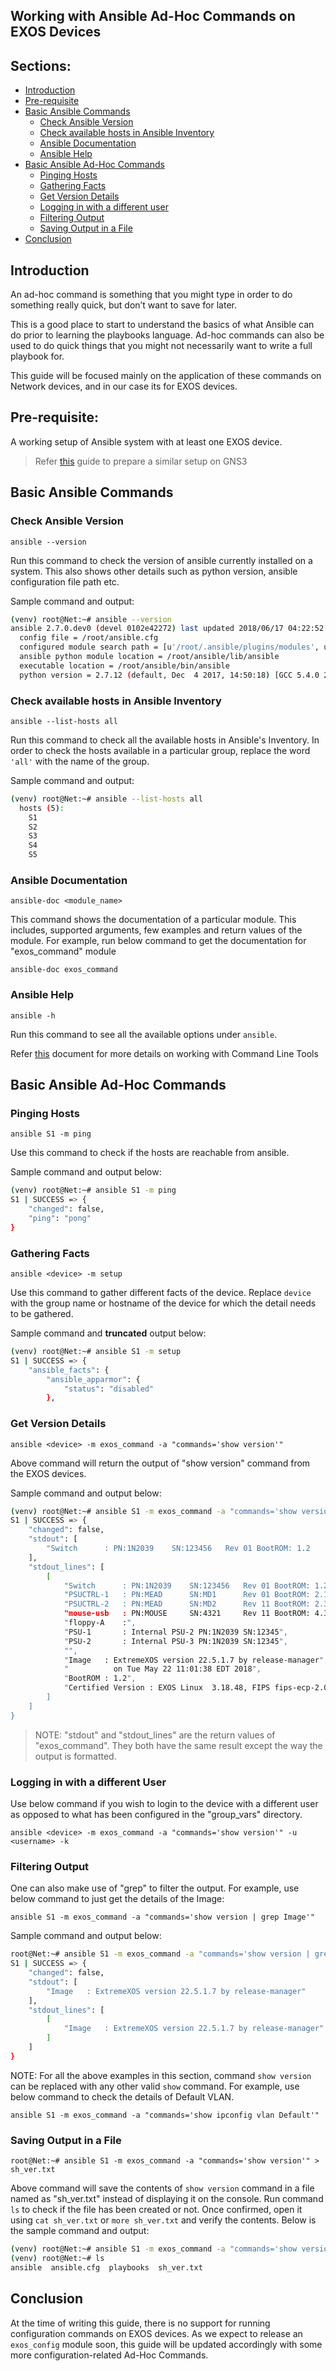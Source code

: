 ## Working with Ansible Ad-Hoc Commands on EXOS Devices

## Sections:

* [Introduction](#introduction)
* [Pre-requisite](#pre-requisite)
* [Basic Ansible Commands](#basic-ansible-commands)
	- [Check Ansible Version](#check-ansible-version)
	- [Check available hosts in Ansible Inventory](#check-available-hosts-in-ansible-inventory)
	- [Ansible Documentation](#ansible-documentation)
	- [Ansible Help](#ansible-help)
* [Basic Ansible Ad-Hoc Commands](#basic-ansible-ad-hoc-commands)
	- [Pinging Hosts](#pinging-hosts)
	- [Gathering Facts](#gathering-facts)
	- [Get Version Details](#get-version-details)
  	- [Logging in with a different user](#logging-in-with-a-different-user)
  	- [Filtering Output](#filtering-output)
  	- [Saving Output in a File](#saving-output-in-a-file)
* [Conclusion](#conclusion)

## Introduction

An ad-hoc command is something that you might type in order to do something really quick, but don’t want to save for later.

This is a good place to start to understand the basics of what Ansible can do prior to learning the playbooks language. Ad-hoc commands can also be used to do quick things that you might not necessarily want to write a full playbook for.

This guide will be focused mainly on the application of these commands on Network devices, and in our case its for EXOS devices.

## Pre-requisite:

A working setup of Ansible system with at least one EXOS device.

> Refer [this](https://github.com/extremenetworks/ansible-extreme/blob/master/GettingStartedwithAnsibleusingGNS3.md) guide to prepare a similar setup on GNS3

## Basic Ansible Commands

### Check Ansible Version

```ansible --version```

Run this command to check the version of ansible currently installed on a system. This also shows other details such as python version, ansible configuration file path etc.

Sample command and output:

```sh
(venv) root@Net:~# ansible --version
ansible 2.7.0.dev0 (devel 0102e42272) last updated 2018/06/17 04:22:52 (GMT +000)
  config file = /root/ansible.cfg
  configured module search path = [u'/root/.ansible/plugins/modules', u'/usr/share/ansible/plugins/modules']
  ansible python module location = /root/ansible/lib/ansible
  executable location = /root/ansible/bin/ansible
  python version = 2.7.12 (default, Dec  4 2017, 14:50:18) [GCC 5.4.0 20160609]
```  
### Check available hosts in Ansible Inventory

```ansible --list-hosts all```

Run this command to check all the available hosts in Ansible's Inventory. In order to check the hosts available in a particular group, replace the word ``'all'`` with the name of the group.

Sample command and output:

```sh
(venv) root@Net:~# ansible --list-hosts all
  hosts (5):
    S1
    S2
    S3
    S4
    S5
```
### Ansible Documentation

```ansible-doc <module_name>```

This command shows the documentation of a particular module. This includes, supported arguments, few examples and return values of the module. For example, run below command to get the documentation for "exos_command" module

```ansible-doc exos_command```

### Ansible Help

```ansible -h```

Run this command to see all the available options under ```ansible```.

Refer [this](https://docs.ansible.com/ansible/latest/user_guide/command_line_tools.html) document for more details on working with Command Line Tools

## Basic Ansible Ad-Hoc Commands

### Pinging Hosts

```ansible S1 -m ping```

Use this command to check if the hosts are reachable from ansible.

Sample command and output below:

```sh
(venv) root@Net:~# ansible S1 -m ping
S1 | SUCCESS => {
    "changed": false,
    "ping": "pong"
}
```

### Gathering Facts

```ansible <device> -m setup```

Use this command to gather different facts of the device. Replace ```device``` with the group name or hostname of the device for which the detail needs to be gathered.

Sample command and **truncated** output below:

```sh
(venv) root@Net:~# ansible S1 -m setup
S1 | SUCCESS => {
    "ansible_facts": {
        "ansible_apparmor": {
            "status": "disabled"
        },
```
### Get Version Details

```ansible <device> -m exos_command -a "commands='show version'"```

Above command will return the output of "show version" command from the EXOS devices.

Sample command and output below:

```sh
(venv) root@Net:~# ansible S1 -m exos_command -a "commands='show version'"
S1 | SUCCESS => {
    "changed": false,
    "stdout": [
        "Switch      : PN:1N2039    SN:123456   Rev 01 BootROM: 1.2        IMG: 22.5.1.7  \nPSUCTRL-1   : PN:MEAD      SN:MD1      Rev 01 BootROM: 2.1       \nPSUCTRL-2   : PN:MEAD      SN:MD2      Rev 11 BootROM: 2.3       \nmouse-usb   : PN:MOUSE     SN:4321     Rev 11 BootROM: 4.3       \nfloppy-A    :\nPSU-1       : Internal PSU-2 PN:1N2039 SN:12345\nPSU-2       : Internal PSU-3 PN:1N2039 SN:12345\n\nImage   : ExtremeXOS version 22.5.1.7 by release-manager\n          on Tue May 22 11:01:38 EDT 2018\nBootROM : 1.2\nCertified Version : EXOS Linux  3.18.48, FIPS fips-ecp-2.0.16"
    ],
    "stdout_lines": [
        [
            "Switch      : PN:1N2039    SN:123456   Rev 01 BootROM: 1.2        IMG: 22.5.1.7  ",
            "PSUCTRL-1   : PN:MEAD      SN:MD1      Rev 01 BootROM: 2.1       ",
            "PSUCTRL-2   : PN:MEAD      SN:MD2      Rev 11 BootROM: 2.3       ",
            "mouse-usb   : PN:MOUSE     SN:4321     Rev 11 BootROM: 4.3       ",
            "floppy-A    :",
            "PSU-1       : Internal PSU-2 PN:1N2039 SN:12345",
            "PSU-2       : Internal PSU-3 PN:1N2039 SN:12345",
            "",
            "Image   : ExtremeXOS version 22.5.1.7 by release-manager",
            "          on Tue May 22 11:01:38 EDT 2018",
            "BootROM : 1.2",
            "Certified Version : EXOS Linux  3.18.48, FIPS fips-ecp-2.0.16"
        ]
    ]
}
```
> NOTE: "stdout" and "stdout_lines" are the return values of "exos_command". They both have the same result except the way the output is formatted.

### Logging in with a different User

Use below command if you wish to login to the device with a different user as opposed to what has been configured in the "group_vars" directory.

```ansible <device> -m exos_command -a "commands='show version'" -u <username> -k```

### Filtering Output

One can also make use of "grep" to filter the output. For example, use below command to just get the details of the Image:

```ansible S1 -m exos_command -a "commands='show version | grep Image'"```

Sample command and output below:

```sh
root@Net:~# ansible S1 -m exos_command -a "commands='show version | grep Image'"
S1 | SUCCESS => {
    "changed": false,
    "stdout": [
        "Image   : ExtremeXOS version 22.5.1.7 by release-manager"
    ],
    "stdout_lines": [
        [
            "Image   : ExtremeXOS version 22.5.1.7 by release-manager"
        ]
    ]
}
```
NOTE: For all the above examples in this section, command ```show version``` can be replaced with any other valid ```show``` command. For example, use below command to check the details of Default VLAN.

```ansible S1 -m exos_command -a "commands='show ipconfig vlan Default'"```

### Saving Output in a File

```root@Net:~# ansible S1 -m exos_command -a "commands='show version'" > sh_ver.txt```

Above command will save the contents of ```show version``` command in a file named as "sh_ver.txt" instead of displaying it on the console. Run command ```ls``` to check if the file has been created or not. Once confirmed, open it using ```cat sh_ver.txt``` or ```more sh_ver.txt``` and verify the contents. Below is the sample command and output:

```sh
(venv) root@Net:~# ansible S1 -m exos_command -a "commands='show version'" > sh_ver.txt
(venv) root@Net:~# ls
ansible  ansible.cfg  playbooks  sh_ver.txt
```
## Conclusion

At the time of writing this guide, there is no support for running configuration commands on EXOS devices. As we expect to release an ```exos_config``` module soon, this guide will be updated accordingly with some more configuration-related Ad-Hoc Commands.
